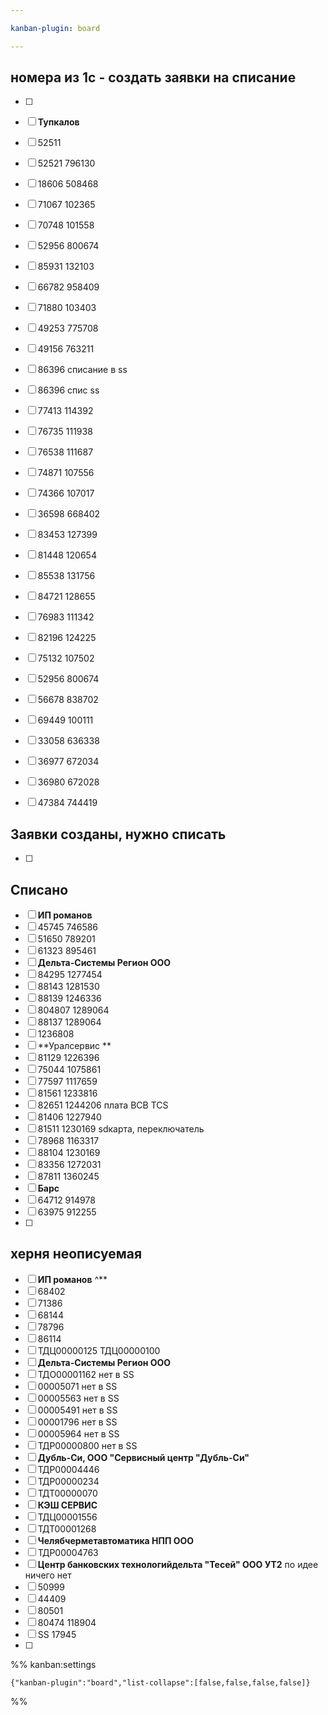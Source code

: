 ```yaml
---

kanban-plugin: board

---
```


## номера из 1с - создать заявки на списание

- [ ] 
- [ ] **Тупкалов**
- [ ] 52511
- [ ] 52521 796130
- [ ] 18606 508468
- [ ] 71067 102365
- [ ] 70748 101558
- [ ] 52956 800674
- [ ] 85931 132103
- [ ] 66782 958409
- [ ] 71880  103403
- [ ] 49253 775708
- [ ] 49156 763211
- [ ] 86396 списание в ss
- [ ] 86396 спис ss
- [ ] 77413 114392
- [ ] 76735 111938
- [ ] 76538 111687
- [ ] 74871 107556
- [ ] 74366 107017
- [ ] 36598 668402
- [ ] 83453 127399
- [ ] 81448 120654
- [ ] 85538 131756
- [ ] 84721 128655
- [ ] 76983 111342
- [ ] 82196 124225
- [ ] 75132 107502
- [ ] 52956 800674
- [ ] 56678 838702
- [ ] 69449 100111
- [ ] 33058 636338
- [ ] 36977 672034
- [ ] 36980 672028
- [ ] 47384 744419


## Заявки созданы, нужно списать

- [ ] 


## Списано

- [ ] **ИП романов**
- [ ] 45745 746586
- [ ] 51650 789201
- [ ] 61323 895461
- [ ] **Дельта-Системы Регион ООО**
- [ ] 84295 1277454
- [ ] 88143 1281530
- [ ] 88139 1246336
- [ ] 804807 1289064
- [ ] 88137 1289064
- [ ] 1236808
- [ ] **Уралсервис **
- [ ] 81129 1226396
- [ ] 75044 1075861
- [ ] 77597 1117659
- [ ] 81561 1233816
- [ ] 82651 1244206 плата BCB TCS
- [ ] 81406 1227940
- [ ] 81511 1230169 sdкарта, переключатель
- [ ] 78968 1163317
- [ ] 88104 1230169
- [ ] 83356 1272031
- [ ] 87811 1360245
- [ ] **Барс**
- [ ] 64712 914978
- [ ] 63975 912255
- [ ] 


## херня неописуемая

- [ ] **ИП романов** ^**
- [ ] 68402
- [ ] 71386
- [ ] 68144
- [ ] 78796
- [ ] 86114
- [ ] ТДЦ00000125 ТДЦ00000100
- [ ] **Дельта-Системы Регион ООО**
- [ ] ТДО00001162 нет в SS
- [ ] 00005071 нет в SS
- [ ] 00005563 нет в SS
- [ ] 00005491 нет в SS
- [ ] 00001796 нет в SS
- [ ] 00005964 нет в SS
- [ ] ТДР00000800 нет в SS
- [ ] **Дубль-Си, ООО "Сервисный центр "Дубль-Си"**
- [ ] ТДР00004446
- [ ] ТДР00000234
- [ ] ТДТ00000070
- [ ] **КЭШ СЕРВИС**
- [ ] ТДЦ00001556
- [ ] ТДТ00001268
- [ ] **Челябчерметавтоматика НПП ООО**
- [ ] ТДР00004763
- [ ] **Центр банковских технологийдельта "Тесей" ООО УТ2** по идее ничего нет
- [ ] 50999
- [ ] 44409
- [ ] 80501
- [ ] 80474 118904
- [ ] SS 17945
- [ ] 




%% kanban:settings
```
{"kanban-plugin":"board","list-collapse":[false,false,false,false]}
```
%%